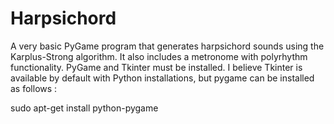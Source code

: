 # Harpsichord
A very basic PyGame program that generates harpsichord sounds using the Karplus-Strong algorithm. It also includes a metronome with polyrhythm functionality. PyGame and Tkinter must be installed. I believe Tkinter is available by default with Python installations, but pygame can be installed as follows :

sudo apt-get install python-pygame
